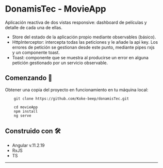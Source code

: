 # DonamisTec - MovieApp

Aplicación reactiva de dos vistas responsive: dashboard de películas y detalle de cada una de ellas.

* Store del estado de la aplicación propio mediante observables (básico).
* HttpInterceptor: intercepta todas las peticiones y le añade la api key. Los errores de petición se gestionan desde este punto, mediante pipes rxjs y un componente toast.
* Toast: componente que se muestra al producirse un error en alguna petición gestionado por un servicio observable.

## Comenzando 🚀

Obtener una copia del proyecto en funcionamiento en tu máquina local:

```
    git clone https://github.com/Koke-beep/donamisTec.git
```
```
    cd movieApp
    npm install
    ng serve
```

## Construido con 🛠️

* Angular v.11.2.19
* RxJS
* TS

---
